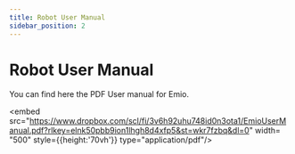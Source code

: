 ```yaml
---
title: Robot User Manual
sidebar_position: 2
---
```


# Robot User Manual

You can find here the PDF User manual for Emio.

<embed src="https://www.dropbox.com/scl/fi/3v6h92uhu748id0n3ota1/EmioUserManual.pdf?rlkey=elnk50pbb9ion1lhgh8d4xfp5&st=wkr7fzbq&dl=0" width= "500" style={{height:'70vh'}} type="application/pdf"/>